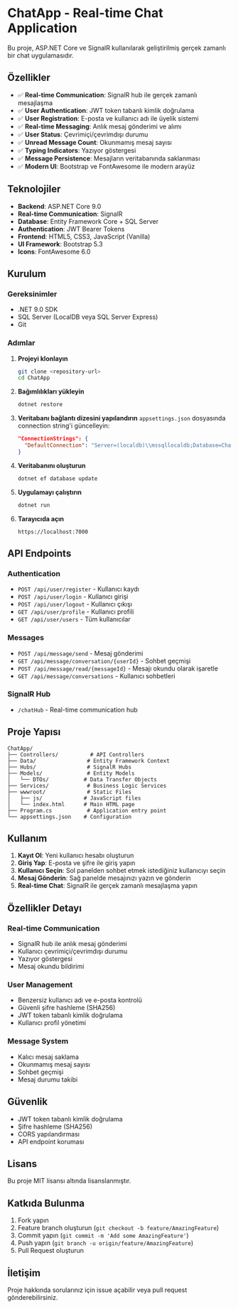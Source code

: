 # ChatApp - Real-time Chat Application

Bu proje, ASP.NET Core ve SignalR kullanılarak geliştirilmiş gerçek zamanlı bir chat uygulamasıdır.

## Özellikler

- ✅ **Real-time Communication**: SignalR hub ile gerçek zamanlı mesajlaşma
- ✅ **User Authentication**: JWT token tabanlı kimlik doğrulama
- ✅ **User Registration**: E-posta ve kullanıcı adı ile üyelik sistemi
- ✅ **Real-time Messaging**: Anlık mesaj gönderimi ve alımı
- ✅ **User Status**: Çevrimiçi/çevrimdışı durumu
- ✅ **Unread Message Count**: Okunmamış mesaj sayısı
- ✅ **Typing Indicators**: Yazıyor göstergesi
- ✅ **Message Persistence**: Mesajların veritabanında saklanması
- ✅ **Modern UI**: Bootstrap ve FontAwesome ile modern arayüz

## Teknolojiler

- **Backend**: ASP.NET Core 9.0
- **Real-time Communication**: SignalR
- **Database**: Entity Framework Core + SQL Server
- **Authentication**: JWT Bearer Tokens
- **Frontend**: HTML5, CSS3, JavaScript (Vanilla)
- **UI Framework**: Bootstrap 5.3
- **Icons**: FontAwesome 6.0

## Kurulum

### Gereksinimler

- .NET 9.0 SDK
- SQL Server (LocalDB veya SQL Server Express)
- Git

### Adımlar

1. **Projeyi klonlayın**
   ```bash
   git clone <repository-url>
   cd ChatApp
   ```

2. **Bağımlılıkları yükleyin**
   ```bash
   dotnet restore
   ```

3. **Veritabanı bağlantı dizesini yapılandırın**
   `appsettings.json` dosyasında connection string'i güncelleyin:
   ```json
   "ConnectionStrings": {
     "DefaultConnection": "Server=(localdb)\\mssqllocaldb;Database=ChatAppDb;Trusted_Connection=true;MultipleActiveResultSets=true"
   }
   ```

4. **Veritabanını oluşturun**
   ```bash
   dotnet ef database update
   ```

5. **Uygulamayı çalıştırın**
   ```bash
   dotnet run
   ```

6. **Tarayıcıda açın**
   ```
   https://localhost:7000
   ```

## API Endpoints

### Authentication
- `POST /api/user/register` - Kullanıcı kaydı
- `POST /api/user/login` - Kullanıcı girişi
- `POST /api/user/logout` - Kullanıcı çıkışı
- `GET /api/user/profile` - Kullanıcı profili
- `GET /api/user/users` - Tüm kullanıcılar

### Messages
- `POST /api/message/send` - Mesaj gönderimi
- `GET /api/message/conversation/{userId}` - Sohbet geçmişi
- `POST /api/message/read/{messageId}` - Mesajı okundu olarak işaretle
- `GET /api/message/conversations` - Kullanıcı sohbetleri

### SignalR Hub
- `/chatHub` - Real-time communication hub

## Proje Yapısı

```
ChatApp/
├── Controllers/          # API Controllers
├── Data/                # Entity Framework Context
├── Hubs/                # SignalR Hubs
├── Models/              # Entity Models
│   └── DTOs/           # Data Transfer Objects
├── Services/            # Business Logic Services
├── wwwroot/             # Static Files
│   ├── js/             # JavaScript files
│   └── index.html      # Main HTML page
├── Program.cs           # Application entry point
└── appsettings.json    # Configuration
```

## Kullanım

1. **Kayıt Ol**: Yeni kullanıcı hesabı oluşturun
2. **Giriş Yap**: E-posta ve şifre ile giriş yapın
3. **Kullanıcı Seçin**: Sol panelden sohbet etmek istediğiniz kullanıcıyı seçin
4. **Mesaj Gönderin**: Sağ panelde mesajınızı yazın ve gönderin
5. **Real-time Chat**: SignalR ile gerçek zamanlı mesajlaşma yapın

## Özellikler Detayı

### Real-time Communication
- SignalR hub ile anlık mesaj gönderimi
- Kullanıcı çevrimiçi/çevrimdışı durumu
- Yazıyor göstergesi
- Mesaj okundu bildirimi

### User Management
- Benzersiz kullanıcı adı ve e-posta kontrolü
- Güvenli şifre hashleme (SHA256)
- JWT token tabanlı kimlik doğrulama
- Kullanıcı profil yönetimi

### Message System
- Kalıcı mesaj saklama
- Okunmamış mesaj sayısı
- Sohbet geçmişi
- Mesaj durumu takibi

## Güvenlik

- JWT token tabanlı kimlik doğrulama
- Şifre hashleme (SHA256)
- CORS yapılandırması
- API endpoint koruması

## Lisans

Bu proje MIT lisansı altında lisanslanmıştır.

## Katkıda Bulunma

1. Fork yapın
2. Feature branch oluşturun (`git checkout -b feature/AmazingFeature`)
3. Commit yapın (`git commit -m 'Add some AmazingFeature'`)
4. Push yapın (`git branch -u origin/feature/AmazingFeature`)
5. Pull Request oluşturun

## İletişim

Proje hakkında sorularınız için issue açabilir veya pull request gönderebilirsiniz.
